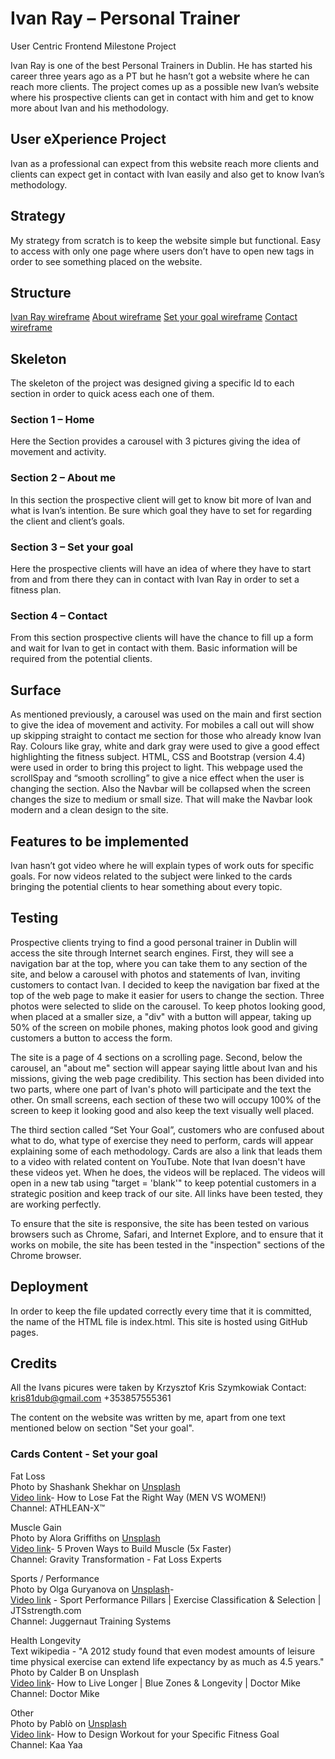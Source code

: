 # Ivan Ray – Personal Trainer
User Centric Frontend Milestone Project

Ivan Ray is one of the best Personal Trainers in Dublin. He has started his career three years ago as a PT but he
hasn’t got a website where he can reach more clients. The project comes up as a possible new Ivan’s website where
his prospective clients can get in contact with him and get to know more about Ivan and his methodology.

## User eXperience Project
Ivan as a professional can expect from this website reach more clients and clients can expect get in contact with Ivan
easily and also get to know Ivan’s methodology.

## Strategy
My strategy from scratch is to keep the website simple but functional.
Easy to access with only one page where users don’t have to open new tags in order to see something placed on the
website.
## Structure

[Ivan Ray wireframe](https://)
[About wireframe](https://)
[Set your goal wireframe](https://)
[Contact wireframe](https://)


## Skeleton
The skeleton of the project was designed giving a specific Id to each section in order to quick acess each one of
them.

### Section 1 – Home
Here the Section provides a carousel with 3 pictures giving the idea of movement and activity.

### Section 2 – About me
In this section the prospective client will get to know bit more of Ivan and what is Ivan’s intention.
Be sure which goal they have to set for regarding the client and client’s goals.

### Section 3 – Set your goal
Here the prospective clients will have an idea of where they have to start from and from there they can in contact
with Ivan Ray in order to set a fitness plan.

### Section 4 – Contact
From this section prospective clients will have the chance to fill up a form and wait for Ivan to get in contact with
them. Basic information will be required from the potential clients.

## Surface
As mentioned previously, a carousel was used on the main and first section to give the idea of movement and
activity. For mobiles a call out will show up skipping straight to contact me section for those who already know Ivan
Ray.
Colours like gray, white and dark gray were used to give a good effect highlighting the fitness subject.
HTML, CSS and Bootstrap (version 4.4) were used in order to bring this project to light.
This webpage used the scrollSpay and “smooth scrolling” to give a nice effect when the user is changing the section.
Also the Navbar will be collapsed when the screen changes the size to medium or small size. That will make the
Navbar look modern and a clean design to the site.

## Features to be implemented
Ivan hasn’t got video where he will explain types of work outs for specific goals. For now videos related to the subject were linked to the cards bringing the potential clients to hear something about every topic. 

## Testing

Prospective clients trying to find a good personal trainer in Dublin will access the site through Internet search engines.
First, they will see a navigation bar at the top, where you can take them to any section of the site, and below a 
carousel with photos and statements of Ivan, inviting customers to contact Ivan. I decided to keep the navigation bar 
fixed at the top of the web page to make it easier for users to change the section. Three photos were selected to slide 
on the carousel. To keep photos looking good, when placed at a smaller size, a "div" with a button will appear, taking up
50% of the screen on mobile phones, making photos look good and giving customers a button to access the form.

The site is a page of 4 sections on a scrolling page. Second, below the carousel, an "about me" section will 
appear saying little about Ivan and his missions, giving the web page credibility. This section has been divided 
into two parts, where one part of Ivan's photo will participate and the text the other. On small screens, each section 
of these two will occupy 100% of the screen to keep it looking good and also keep the text visually well placed.

The third section called “Set Your Goal”, customers who are confused about what to do, what type of exercise they need 
to perform, cards will appear explaining some of each methodology. Cards are also a link that leads them to a video 
with related content on YouTube. Note that Ivan doesn't have these videos yet. When he does, the videos will be replaced.
The videos will open in a new tab using "target = 'blank'" to keep potential customers in a strategic position and keep 
track of our site. All links have been tested, they are working perfectly.


To ensure that the site is responsive, the site has been tested on various browsers such as Chrome, Safari,
and Internet Explore, and to ensure that it works on mobile, the site has been tested in the "inspection" sections 
of the Chrome browser.

## Deployment
In order to keep the file updated correctly every time that it is committed, the name of the HTML file is index.html. This site is hosted using GitHub pages.

## Credits
All the Ivans picures were taken by Krzysztof Kris Szymkowiak
Contact:    kris81dub@gmail.com
            +353857555361

The content on the website was written by me, apart from one text mentioned below on section "Set your goal".

### Cards Content - Set your goal
  Fat Loss<br/>
  Photo by Shashank Shekhar on [Unsplash](https://unsplash.com/)<br/>
  [Video link](https://www.youtube.com/watch?v=Yz7Ofr9z1co)- How to Lose Fat the Right Way (MEN VS WOMEN!)<br/>
  Channel: ATHLEAN-X™<br/>


  Muscle Gain<br/>
  Photo by Alora Griffiths on [Unsplash](https://unsplash.com/) <br/>
  [Video link](https://www.youtube.com/watch?v=3tRdgFC0FhA)- 5 Proven Ways to Build Muscle (5x Faster)<br/>
  Channel: Gravity Transformation - Fat Loss Experts<br/>

  Sports / Performance<br/>
  Photo by Olga Guryanova on [Unsplash](https://unsplash.com/)- <br/>
  [Video link](https://www.youtube.com/watch?v=brPZoBC6abY) - Sport Performance Pillars | Exercise Classification & Selection | JTSstrength.com<br/>
  Channel: Juggernaut Training Systems<br/>

  Health Longevity <br/>
  Text wikipedia - "A 2012 study found that even modest amounts of leisure time physical exercise can extend life expectancy 
  by as much as 4.5 years."<br/>
  Photo by Calder B on Unsplash<br/>
  [Video link](https://www.youtube.com/watch?v=USNkx1i-Prs)- How to Live Longer | Blue Zones & Longevity | Doctor Mike<br/>
  Channel: Doctor Mike<br/>

  Other<br/>
  Photo by Pablò on [Unsplash](https://unsplash.com/) <br/>
  [Video link](https://www.youtube.com/watch?v=eAght6w3kMM)- How to Design Workout for your Specific Fitness Goal<br/>
  Channel: Kaa Yaa<br/>
